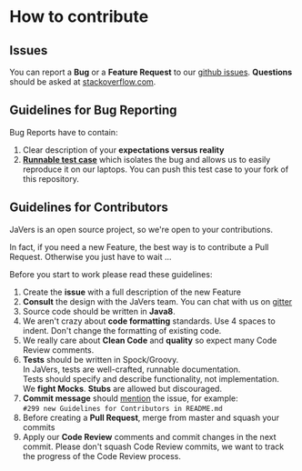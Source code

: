 # How to contribute

## Issues
You can report a **Bug** or a **Feature Request** to our [github issues](http://github.com/javers/javers/issues/).
**Questions** should be asked at [stackoverflow.com](http://stackoverflow.com/questions/tagged/javers?sort=newest).

## Guidelines for Bug Reporting

Bug Reports have to contain:

1. Clear description of your **expectations versus reality**
1. [**Runnable test case**](https://github.com/javers/javers/tree/master/javers-core/src/test/groovy/org/javers/core/cases) which isolates the bug and allows us to easily reproduce it on our laptops.
   You can push this test case to your fork of this repository. 

## Guidelines for Contributors

JaVers is an open source project, so we're open to your contributions.

In fact, if you need a new Feature,
the best way is to contribute a Pull Request. Otherwise you just have to wait  ...

Before you start to work please read these guidelines:

1. Create the **issue** with a full description of the new Feature
1. **Consult** the design with the JaVers team.
   You can chat with us on [gitter](https://gitter.im/javers/javers)
1. Source code should be written in **Java8**.
1. We aren't crazy about **code formatting** standards.
   Use 4 spaces to indent. Don't change the formatting of existing code.
1. We really care about **Clean Code** and **quality** so expect many Code Review comments.
1. **Tests** should be written in Spock/Groovy.<br/>
   In JaVers, tests are well-crafted, runnable documentation.<br/>
   Tests should specify and describe functionality, not implementation. <br/>
   We **fight Mocks**. **Stubs** are allowed but discouraged.
1. **Commit message** should [mention](https://github.com/blog/957-introducing-issue-mentions) the issue,
   for example:<br/>
   `#299 new Guidelines for Contributors in README.md`
1. Before creating a **Pull Request**, merge from master and
   squash your commits
1. Apply our **Code Review** comments and commit changes in the next commit.
Please don't squash Code Review commits, we want to track the progress of the Code Review process.  